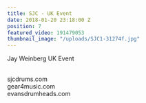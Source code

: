 ```yaml
---
title: SJC - UK Event
date: 2018-01-20 23:18:00 Z
position: 7
featured_video: 191479053
thumbnail_image: "/uploads/SJC1-31274f.jpg"
---
```


Jay Weinberg UK Event<br>

<br>sjcdrums.com<br>
gear4music.com<br>
evansdrumheads.com​